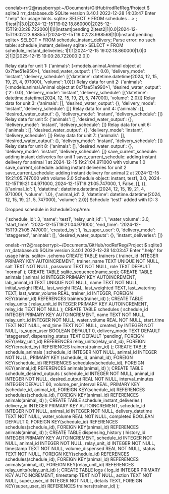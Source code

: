 
conelab-rrr2@raspberrypi:~/Documents/GitHub/rodRefReg/Project $ sqlite3 rrr_database.db
SQLite version 3.40.1 2022-12-28 14:03:47
Enter ".help" for usage hints.
sqlite> SELECT * FROM schedules
   ...> ;
1|test|1|3.0|2024-12-15T19:02:18.860000|2025-12-15T19:03:28.722000|1|0|instant|pending
2|test2|1|0.0|2024-12-15T19:02:23.988557|2024-12-15T19:02:23.988568|1|0|instant|pending
sqlite> SELECT * FROM schedule_instant_delivery;
Parse error: no such table: schedule_instant_delivery
sqlite> SELECT * FROM schedule_instant_deliveries;
1|1|1|2024-12-15 19:02:18.860000|1.0|0
2|1|2|2025-12-15 19:03:28.722000|2.0|0


Relay data for unit 1: {'animals': [<models.animal.Animal object at 0x7fae51e950>], 'desired_water_output': {'1': 0.0}, 'delivery_mode': 'instant', 'delivery_schedule': [{'datetime': datetime.datetime(2024, 12, 15, 19, 21, 4, 971000), 'volume': 1.0}]}
Relay data for unit 2: {'animals': [<models.animal.Animal object at 0x7fae51e990>], 'desired_water_output': {'2': 0.0}, 'delivery_mode': 'instant', 'delivery_schedule': [{'datetime': datetime.datetime(2024, 12, 15, 19, 21, 5, 747000), 'volume': 2.0}]}
Relay data for unit 3: {'animals': [], 'desired_water_output': {}, 'delivery_mode': 'instant', 'delivery_schedule': []}
Relay data for unit 4: {'animals': [], 'desired_water_output': {}, 'delivery_mode': 'instant', 'delivery_schedule': []}
Relay data for unit 5: {'animals': [], 'desired_water_output': {}, 'delivery_mode': 'instant', 'delivery_schedule': []}
Relay data for unit 6: {'animals': [], 'desired_water_output': {}, 'delivery_mode': 'instant', 'delivery_schedule': []}
Relay data for unit 7: {'animals': [], 'desired_water_output': {}, 'delivery_mode': 'instant', 'delivery_schedule': []}
Relay data for unit 8: {'animals': [], 'desired_water_output': {}, 'delivery_mode': 'instant', 'delivery_schedule': []}
save_current_schedule: adding instant deliveries for unit 1
save_current_schedule: adding instant delivery for animal 1 at 2024-12-15 19:21:04.971000 with volume 1.0
save_current_schedule: adding instant deliveries for unit 2
save_current_schedule: adding instant delivery for animal 2 at 2024-12-15 19:21:05.747000 with volume 2.0
Schedule object: instant, test1, 3.0, 2024-12-15T19:21:04.971000, 2024-12-15T19:21:05.747000, 1, False, [], {}, [{'animal_id': 1, 'datetime': datetime.datetime(2024, 12, 15, 19, 21, 4, 971000), 'volume': 1.0}, {'animal_id': 2, 'datetime': datetime.datetime(2024, 12, 15, 19, 21, 5, 747000), 'volume': 2.0}]
Schedule 'test1' added with ID: 3



Dropped schedule in ScheduleDropArea:

{'schedule_id': 3, 'name': 'test1', 'relay_unit_id': 1, 'water_volume': 3.0, 'start_time': '2024-12-15T19:21:04.971000', 'end_time': '2024-12-15T19:21:05.747000', 'created_by': 1, 'is_super_user': 0, 'delivery_mode': 'staggered', 'animals': [], 'desired_water_outputs': {}, 'instant_deliveries': []}





onelab-rrr2@raspberrypi:~/Documents/GitHub/rodRefReg/Project $ sqlite3 rrr_database.db
SQLite version 3.40.1 2022-12-28 14:03:47
Enter ".help" for usage hints.
sqlite> .schema
CREATE TABLE trainers (
                        trainer_id INTEGER PRIMARY KEY AUTOINCREMENT,
                        trainer_name TEXT UNIQUE NOT NULL,
                        salt TEXT NOT NULL,
                        password TEXT NOT NULL,
                        role TEXT DEFAULT 'normal'
                    );
CREATE TABLE sqlite_sequence(name,seq);
CREATE TABLE animals (
                        animal_id INTEGER PRIMARY KEY AUTOINCREMENT,
                        lab_animal_id TEXT UNIQUE NOT NULL,
                        name TEXT NOT NULL,
                        initial_weight REAL,
                        last_weight REAL,
                        last_weighted TEXT,
                        last_watering TEXT,
                        last_water_volume REAL,
                        trainer_id INTEGER,
                        FOREIGN KEY(trainer_id) REFERENCES trainers(trainer_id)
                    );
CREATE TABLE relay_units (
                        relay_unit_id INTEGER PRIMARY KEY AUTOINCREMENT,
                        relay_ids TEXT NOT NULL
                    );
CREATE TABLE schedules (
                        schedule_id INTEGER PRIMARY KEY AUTOINCREMENT,
                        name TEXT NOT NULL,
                        relay_unit_id INTEGER NOT NULL,
                        water_volume REAL NOT NULL,
                        start_time TEXT NOT NULL,
                        end_time TEXT NOT NULL,
                        created_by INTEGER NOT NULL,
                        is_super_user BOOLEAN DEFAULT 0,
                        delivery_mode TEXT DEFAULT 'staggered',
                        dispensing_status TEXT DEFAULT 'pending',
                        FOREIGN KEY(relay_unit_id) REFERENCES relay_units(relay_unit_id),
                        FOREIGN KEY(created_by) REFERENCES trainers(trainer_id)
                    );
CREATE TABLE schedule_animals (
                        schedule_id INTEGER NOT NULL,
                        animal_id INTEGER NOT NULL,
                        PRIMARY KEY (schedule_id, animal_id),
                        FOREIGN KEY(schedule_id) REFERENCES schedules(schedule_id),
                        FOREIGN KEY(animal_id) REFERENCES animals(animal_id)
                    );
CREATE TABLE schedule_desired_outputs (
                        schedule_id INTEGER NOT NULL,
                        animal_id INTEGER NOT NULL,
                        desired_output REAL NOT NULL,
                        interval_minutes INTEGER DEFAULT 60,
                        volume_per_interval REAL,
                        PRIMARY KEY (schedule_id, animal_id),
                        FOREIGN KEY(schedule_id) REFERENCES schedules(schedule_id),
                        FOREIGN KEY(animal_id) REFERENCES animals(animal_id)
                    );
CREATE TABLE schedule_instant_deliveries (
                        delivery_id INTEGER PRIMARY KEY AUTOINCREMENT,
                        schedule_id INTEGER NOT NULL,
                        animal_id INTEGER NOT NULL,
                        delivery_datetime TEXT NOT NULL,
                        water_volume REAL NOT NULL,
                        completed BOOLEAN DEFAULT 0,
                        FOREIGN KEY(schedule_id) REFERENCES schedules(schedule_id),
                        FOREIGN KEY(animal_id) REFERENCES animals(animal_id)
                    );
CREATE TABLE dispensing_history (
                        history_id INTEGER PRIMARY KEY AUTOINCREMENT,
                        schedule_id INTEGER NOT NULL,
                        animal_id INTEGER NOT NULL,
                        relay_unit_id INTEGER NOT NULL,
                        timestamp TEXT NOT NULL,
                        volume_dispensed REAL NOT NULL,
                        status TEXT NOT NULL,
                        FOREIGN KEY(schedule_id) REFERENCES schedules(schedule_id),
                        FOREIGN KEY(animal_id) REFERENCES animals(animal_id),
                        FOREIGN KEY(relay_unit_id) REFERENCES relay_units(relay_unit_id)
                    );
CREATE TABLE logs (
                        log_id INTEGER PRIMARY KEY AUTOINCREMENT,
                        timestamp TEXT NOT NULL,
                        action TEXT NOT NULL,
                        super_user_id INTEGER NOT NULL,
                        details TEXT,
                        FOREIGN KEY(super_user_id) REFERENCES trainers(trainer_id)
                    );
